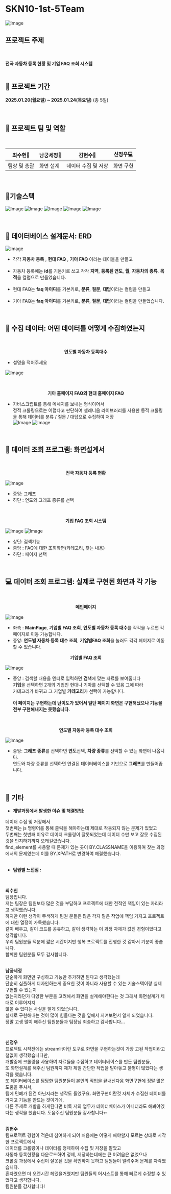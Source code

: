 # SKN10-1st-5Team
![Image](https://github.com/user-attachments/assets/51c829fe-ac31-471b-aa5d-092e4ad45a12)

## 프로젝트 주제
<br/>


**전국 자동차 등록 현황 및 기업 FAQ 조회 시스템**
<br/>
<br/>
## 📅 프로젝트 기간
**2025.01.20(월요일) ~ 2025.01.24(목요일)** (총 5일) <br/>
<br/>
<br/>

## 🌟 프로젝트 팀 및 역할
<br/>


| 최수헌🧐 | 남궁세정📝 | 김현수📄 | 신정우💻 |
| --- | --- | --- | --- |
| 팀장 및 총괄 | 화면 설계 | 데이터 수집 및 저장 | 화면 구현 |

<br/>

## 📌기술스택
![Image](https://github.com/user-attachments/assets/2ff90937-1572-4922-8117-42ec1958e8a2)
![Image](https://github.com/user-attachments/assets/f4f74fee-a6ec-4916-98a7-87372c233494)
![Image](https://github.com/user-attachments/assets/954f356b-b234-4fdc-a4de-be4678532cdb)
![Image](https://github.com/user-attachments/assets/5e72d28a-8895-4ab3-acdb-d1be87b53374)
![Image](https://github.com/user-attachments/assets/5c3399ed-c375-4793-ad36-35c69da77dd6)


<br/>



## 🔗 데이터베이스 설계문서: ERD

![image](https://github.com/user-attachments/assets/dcaa83c3-d937-47df-8dde-8aba41eb463e)


- 각각 **자동차 등록** , **현대 FAQ** , **기아 FAQ** 이라는 테이블을 만들고</br></br> 
- 자동차 등록에는 **id**를 기본키로 쓰고 각각 **지역**, **등록된 연도**, **월**, **자동차의 종류**, **목적**을 컬럼으로 만들었습니다.</br></br>
- 현대 FAQ는 **faq 아이디**를 기본키로, **분류**, **질문**, **대답**이라는 컬럼을 만들고</br></br>
- 기아 FAQ는 **faq 아이디**를 기본키로, **분류**, **질문**, **대답**이라는 컬럼을 만들었습니다.


<br/>

## 📄 수집 데이터: 어떤 데이터를 어떻게 수집하였는지
</br>

<div align="center">
 
**연도별 자동차 등록대수**

</div>

- 설명을 적어주세요</br>

![Image](https://github.com/user-attachments/assets/eef9e92d-d473-46be-8cb5-021de03f9f14)

<div align="center">

</br>

**기아 홈페이지 FAQ와 현대 홈페이지 FAQ** </br>

</div>

- 자바스크립트를 통해 메세지를 보내는 형식이어서</br>
정적 크롤링으로는 어렵다고 판단하여 셀레니움 라이브러리를 사용한 동적 크롤링을 통해 데이터를 분류 / 질문 / 대답으로 수집하여 저장</br>
![Image](https://github.com/user-attachments/assets/ce10b9ce-5798-48b5-9b47-4a16e58169c0)
![Image](https://github.com/user-attachments/assets/acba8a8b-75bc-4fa3-9be8-171f155c9010)
<br/>

## 📝 데이터 조회 프로그램: 화면설계서

<div align="center">
 <br/>
 
  **전국 자동차 등록 현황**
  
</div>

![Image](https://github.com/user-attachments/assets/b7f53159-15b7-4fae-8b17-157a6513b0d5)

- 중앙: 그래프
- 하단 : 연도와 그래프 종류를 선택

</br>

<div align="center">

 
  **기업 FAQ 조회 시스템**
  
</div>

![Image](https://github.com/user-attachments/assets/230d5e23-f0d4-45c0-86cd-1402e3d0b6af)
![Image](https://github.com/user-attachments/assets/a1a4224f-3a6a-4b97-84a0-8690f026f1d5)

- 상단: 검색기능
- 중앙 : FAQ에 대한 조회화면(카테고리, 찾는 내용)
- 하단 : 페이지 선택

</br>

## 💻 데이터 조회 프로그램: 실제로 구현된 화면과 각 기능
 <br/>

<div align="center">
 
  **메인페이지**
</div>


![Image](https://github.com/user-attachments/assets/21b84d68-e01d-460d-a588-b6407ed41590)
- 좌측 : **MainPage**, **기업별 FAQ 조회**, **연도별 자동차 등록 대수**를 각각을 누르면 각 페이지로 이동 가능합니다.</br>
- 중앙: **연도별 자동차 등록 대수 조회**, **기업별FAQ 조회**을 눌러도 각각 페이지로 이동할 수 있습니다.





<div align="center">
 
  **기업별 FAQ 조회**
  
</div>

![Image](https://github.com/user-attachments/assets/55db2a2b-c231-4e07-84bc-fa754fddd756)
- 중앙 : 검색할 내용을 엔터로 입력하면 **검색**에 맞는 자료를 보여줍니다</br>
**기업**을 선택하면 2개의 기업인 현대나 기아를 선택할 수 있음 그에 따라</br>
카테고리가 바뀌고 그 기업별 **카테고리**가 선택이 가능합니다.</br></br>
**이 페이지는 구현하는데 난이도가 있어서 일단 페이지 화면은 구현해냈으나 기능을 전부 구현해내지는 못했습니다.**







</br>
<div align="center">
 
  **연도별 자동차 등록 대수 조회**
  
</div>

![Image](https://github.com/user-attachments/assets/33570c3a-9823-4d98-a5fc-f5803dbdfd01)
- 중앙: **그래프 종류**를 선택하면 **연도**선택, **차량 종류**를 선택할 수 있는 화면이 나옵니다.</br>
연도와 차량 종류를 선택하면 연결된 데이터베이스를 기반으로 **그래프**를 만들어줍니다.</br>




<br/>

 ## 🔎 기타
- **개발과정에서 발생한 이슈 및 해결방법:** </br>

데이터 수집 및 저장에서</br>
첫번째는 js 명령어를 통해 클릭을 해야하는데 제대로 작동되지 않는 문제가 있었고</br>
두번째는 첫번째 이유로 데이터 크롤링이 잘못되었는데 데이터 수만 보고 잘못 수집된 것을 인지하기까지 오래걸렸습니다.</br>
find_element를 사용할 때 문제가 있는 곳이 BY.CLASSNAME을 이용하여 찾는 과정에서의 문제였는데 이를 BY.XPATH로 변경하여 해결했습니다.</br>
   </br>
- **팀원별 느낀점 :** </br>
</br>

**최수헌**
</br>
팀장입니다.</br>
저는 팀장은 팀원보다 많은 것을 부담하고 프로젝트에 대한 전적인 책임이 있는 자리라고 생각했습니다.</br>
하지만 이런 생각이 무색하게 팀원 분들은 많은 각자 맡은 작업에 책임 가지고 프로젝트에 대한 열정이 가득했습니다.</br>
같이 배우고, 같이 코드를 공유하고, 같이 생각하는 이 과정 자체가 값진 경험이었다고 생각합니다.</br>
우리 팀원분들 덕분에 짧은 시간이지만 행복 프로젝트를 진행한 것 같아서 기분이 좋습니다.</br>
함께한 팀원분들 모두 감사합니다.</br>
</br>

**남궁세정**
</br>
단순하게 화면만 구성하고 기능만 추가하면 된다고 생각했는데</br>
단순히 심플하게 디자인하는게 중요한 것이 아니라 사용할 수 있는 기술스택이랑 실제 구현할 수 있는지</br>
없는지라던가 다양한 부분을 고려해서 화면을 설계해야한다는 것 그래서 화면설계가 제대로 이루어지지</br>
않을 수 있다는 사실을 알게 되었습니다.</br>
실제로 구현해내는 것이 많이 힘들다는 것을 옆에서 지켜보면서 알게 되었습니다.</br>
정말 고생 많이 해주신 팀원분들과 팀장님 죄송하고 감사합니다...</br>

</br>

**신정우**
</br>
프로젝트 시작전에는 streamlit이란 도구로 화면을 구현하는것이 가장 고된 작업이라고 철없이 생각했습니다만,</br>
개발중에 크롤링을 사용하여 자료들을 수집하고 데이터베이스를 만든 팀원분들,</br>
또 화면설계를 해주신 팀원까지 제가 제일 간단한 작업을 맡아놓고 불평이 많았다는 생각을 했습니다.</br>
또 데이터베이스를 담당한 팀원분들이 본인의 작업을 끝내신다음 화면구현에 정말 많은 도움을 주셔서,</br>
 팀에 민폐가 된건 아닌지라는 생각도 들었구요. 화면구현이란것 자체가 수집한 데이터를 가지고 기능을 만드는 것이기에,</br>
다른 주제로 개발을 하게된다면 비록 저의 업무가 데이터베이스가 아니더라도 해봐야겠다는 생각을 했습니다. 도움주신 팀원분들 감사합니다ㅠ</br>
</br>

**김현수**
</br>
팀프로젝트 경험이 적은데 참여하게 되어 처음에는 어떻게 해야할지 모르는 상태로 시작한 프로젝트에서</br>
데이터를 크롤링이나 데이터를 정제하여 수집 및 저장을 맡았고</br>
자동차 등록현황을 다운로드하여 정제, 저장하는데에는 큰 어려움은 없었으나</br>
크롤링 과정에서 수집이 잘못된 것을 확인하지 못하고 팀원들이 알려주어 문제를 자각했습니다.</br>
혼자였으면 더 오랜시간 헤맸을거였지만 팀원들의 어시스트를 통해 빠르게 수정할 수 있었다고 생각합니다.</br>
팀원분들 감사합니다!</br>
</br>




